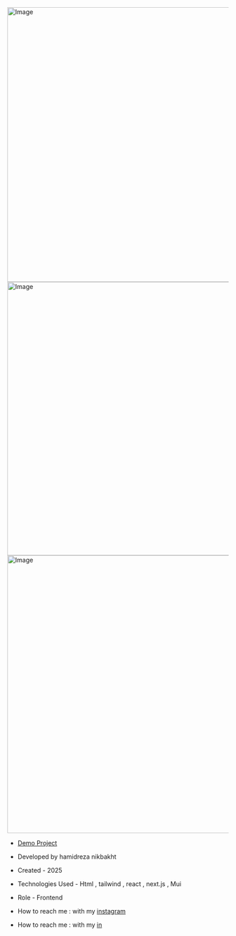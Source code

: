 <img width="1351" height="625" alt="Image" src="https://github.com/user-attachments/assets/a6de3c00-9892-4153-b584-2065d971da9f" />
<img width="1347" height="622" alt="Image" src="https://github.com/user-attachments/assets/daf99b9b-36ca-41f6-9487-4223275c913c" />
<img width="1348" height="632" alt="Image" src="https://github.com/user-attachments/assets/64103cbe-a37b-404b-ba3c-a99320212737" />

- [Demo Project](https://avada-parallax.vercel.app/)

- Developed by hamidreza nikbakht

- Created - 2025

- Technologies Used - Html , tailwind , react , next.js , Mui

- Role - Frontend

- How to reach me : with my [instagram](https://www.instagram.com/hamidrezanikbakht?igsh=dTRxeTdudDRpbmc0)
- How to reach me : with my [in](https://www.linkedin.com/in/hamidreza-nikbakht-787164334)
